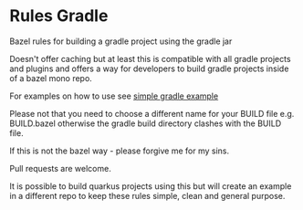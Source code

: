 # Rules Gradle

Bazel rules for building a gradle project using the gradle jar

Doesn't offer caching but at least this is compatible with all gradle projects and plugins and offers a way for 
developers to build gradle projects inside of a bazel mono repo.

For examples on how to use see
[simple gradle example](examples/BUILD.bazel)

Please not that you need to choose a different name for your BUILD file e.g. BUILD.bazel otherwise the gradle build directory clashes with the BUILD file.

If this is not the bazel way - please forgive me for my sins.

Pull requests are welcome.

It is possible to build quarkus projects using this but will create an example in a different repo to keep these rules simple, clean and general purpose.